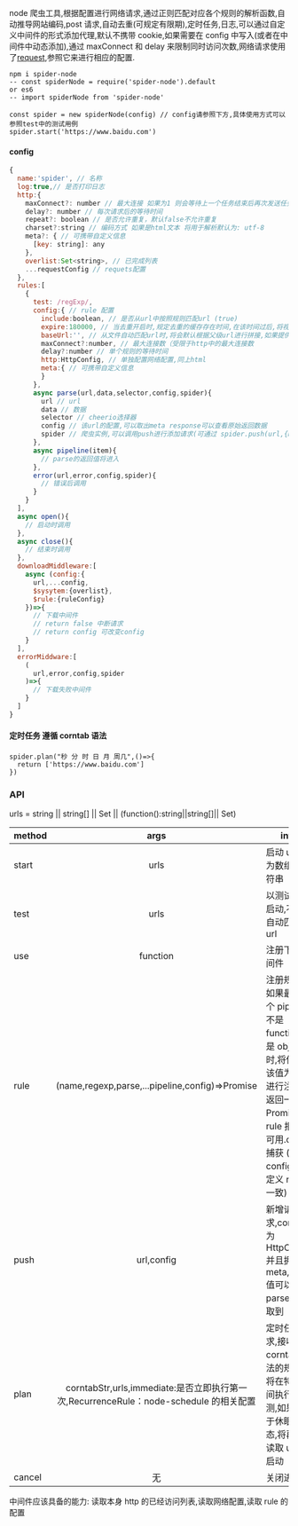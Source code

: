 node 爬虫工具,根据配置进行网络请求,通过正则匹配对应各个规则的解析函数,自动推导网站编码,post 请求,自动去重(可规定有限期),定时任务,日志,可以通过自定义中间件的形式添加代理,默认不携带 cookie,如果需要在 config 中写入(或者在中间件中动态添加),通过 maxConnect 和 delay 来限制同时访问次数,网络请求使用了[request](https://github.com/request/request),参照它来进行相应的配置.

```
npm i spider-node
-- const spiderNode = require('spider-node').default
or es6
-- import spiderNode from 'spider-node'

const spider = new spiderNode(config) // config请参照下方,具体使用方式可以参照test中的测试用例
spider.start('https://www.baidu.com')
```

#### config

```js
{
  name:'spider', // 名称
  log:true,// 是否打印日志
  http:{
    maxConnect?: number // 最大连接 如果为1 则会等待上一个任务结束后再次发送任务
    delay?: number // 每次请求后的等待时间
    repeat?: boolean // 是否允许重复，默认false不允许重复
    charset?:string // 编码方式 如果是html文本 将用于解析默认为: utf-8
    meta?: { // 可携带自定义信息
      [key: string]: any
    },
    overlist:Set<string>, // 已完成列表
    ...requestConfig // requets配置
  },
  rules:[
    {
      test: /regExp/,
      config:{ // rule 配置
        include:boolean, // 是否从url中按照规则匹配url (true)
        expire:180000, // 当去重开启时,规定去重的缓存存在时间,在该时间过后,将视为新url不再去重
        baseUrl:'', // 从文件自动匹配url时,将会默认根据父级url进行拼接,如果提供此值,将使用它
        maxConnect?:number, // 最大连接数（受限于http中的最大连接数
        delay?:number // 单个规则的等待时间
        http:HttpConfig, // 单独配置网络配置,同上html
        meta:{ // 可携带自定义信息
        }
      },
      async parse(url,data,selector,config,spider){
        url // url
        data // 数据
        selector // cheerio选择器
        config // 该url的配置,可以取出meta response可以查看原始返回数据
        spider // 爬虫实例,可以调用push进行添加请求(可通过 spider.push(url,{meta:{}}))的方式传递信息
      },
      async pipeline(item){
        // parse的返回值将进入
      },
      error(url,error,config,spider){
        // 错误后调用
      }
    }
  ],
  async open(){
    // 启动时调用
  },
  async close(){
    // 结束时调用
  },
  downloadMiddleware:[
    async (config:{
      url,...config,
      $sysytem:{overlist},
      $rule:{ruleConfig}
    })=>{
      // 下载中间件
      // return false 中断请求
      // return config 可改变config
    }
  ],
  errorMiddware:[
    (
      url,error,config,spider
    )=>{
      // 下载失败中间件
    }
  ]
}
```

#### 定时任务 遵循 corntab 语法

```
spider.plan("秒 分 时 日 月 周几",()=>{
  return ['https://www.baidu.com']
})
```

### API

urls = string || string[] || Set<string> || (function():string||string[]|| Set<string>)

| method |                                         args                                          | info                                                                                                                                                             |
| ------ | :-----------------------------------------------------------------------------------: | ---------------------------------------------------------------------------------------------------------------------------------------------------------------- |
| start  |                                         urls                                          | 启动 url,可为数组或字符串                                                                                                                                        |
| test   |                                         urls                                          | 以测试规则启动,不会自动匹配 url                                                                                                                                  |
| use    |                                       function                                        | 注册下载中间件                                                                                                                                                   |
| rule   |                    (name,regexp,parse,...pipeline,config)=>Promise                    | 注册规则,如果最后一个 pipeline 不是 function 而是 object 时,将使用该值为配置进行注册,返回一个 Promise,当 rule 报错时可用.catch 捕获 (与 config 中定义 rule 一致) |
| push   |                                      url,config                                       | 新增请求,config 为 HttpConfig 并且拥有 meta,meta 值可以在 parse 中获取到                                                                                         |
| plan   | corntabStr,urls,immediate:是否立即执行第一次,RecurrenceRule：node-schedule 的相关配置 | 定时任务请求,接收 corntab 语法的规则,将在特定时间执行检测,如果处于休眠状态,将再次读取 urls 启动                                                                  |
| cancel |                                          无                                           | 关闭进程                                                                                                                                                         |

中间件应该具备的能力:
读取本身 http 的已经访问列表,读取网络配置,读取 rule 的配置

